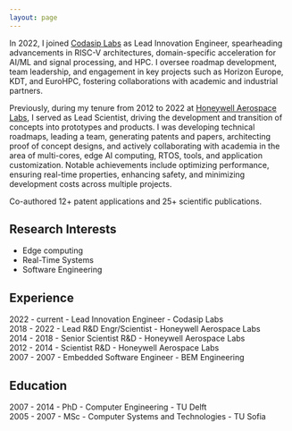 ```yaml
---
layout: page
---
```


In 2022, I joined <a href="https://codasip.com/labs/" target="_blank">Codasip Labs</a> as Lead Innovation Engineer, 
spearheading advancements in RISC-V architectures, domain-specific acceleration for AI/ML and signal processing, and HPC. I oversee roadmap development, team leadership, and engagement in key projects such as Horizon Europe, KDT, and EuroHPC, fostering collaborations with academic and industrial partners.

Previously, during my tenure from 2012 to 2022 at <a href="http://aerospace.honeywell.com/" target="_blank">Honeywell Aerospace Labs</a>, I served as Lead Scientist, driving the development and transition of concepts into prototypes and products. I was developing technical roadmaps, leading a team, generating patents and papers, architecting proof of concept designs, and actively collaborating with academia in the area of multi-cores, edge AI computing, RTOS, tools, and application customization. Notable achievements include optimizing performance, ensuring real-time properties, enhancing safety, and minimizing development costs across multiple projects.

Co-authored 12+ patent applications and 25+ scientific publications.

## Research Interests
* Edge computing
* Real-Time Systems 
* Software Engineering



## Experience
2022 - current - Lead Innovation Engineer - Codasip Labs<br>
2018 - 2022 - Lead R&D Engr/Scientist  - Honeywell Aerospace Labs<br>
2014 - 2018 - Senior Scientist R&D - Honeywell Aerospace Labs<br>
2012 - 2014 - Scientist R&D - Honeywell Aerospace Labs<br>
2007 - 2007 - Embedded Software Engineer - BEM Engineering <br>

## Education
2007 - 2014 - PhD - Computer Engineering - TU Delft <br>
2005 - 2007 - MSc - Computer Systems and Technologies - TU Sofia <br>

